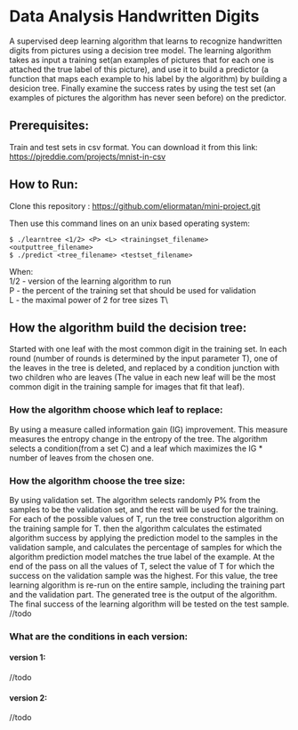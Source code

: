 # Data Analysis Handwritten Digits

A supervised deep learning algorithm that learns to recognize handwritten digits from pictures using a decision tree model.
The learning algorithm takes as input a training set(an examples of pictures that for each one is attached the true label of this picture), and use it to build a predictor (a function that maps each example to his label by the algorithm) by building a desicion tree. Finally examine the success rates by using the test set (an examples of pictures the algorithm has never seen before) on the predictor.

## Prerequisites:
Train and test sets in csv format. You can download it from this link: https://pjreddie.com/projects/mnist-in-csv

## How to Run:

Clone this repository : https://github.com/eliormatan/mini-project.git

Then use this command lines on an unix based operating system:

```
$ ./learntree <1/2> <P> <L> <trainingset_filename> <outputtree_filename> 
$ ./predict <tree_filename> <testset_filename>
```

When:\
1/2 - version of the learning algorithm to run\
P - the percent of the training set that should be used for validation\
L - the maximal power of 2 for tree sizes T\

## How the algorithm build the decision tree:
Started with one leaf with the most common digit in the training set. In each round (number of rounds is determined by the input parameter T), one of the leaves in the tree is deleted, and replaced by a condition junction with two children who are leaves (The value in each new leaf will be the most common digit in the training sample for images that fit that leaf).

### How the algorithm choose which leaf to replace:
By using a measure called information gain (IG) improvement. This measure measures the entropy change in the entropy of the tree.
The algorithm selects a condition(from a set C) and a leaf which maximizes the IG * number of leaves from the chosen one. 

### How the algorithm choose the tree size:
By using validation set. The algorithm selects randomly P% from the samples to be the validation set, and the rest will be used for the training.
For each of the possible values of T, run the tree construction algorithm on the training sample for T. then the algorithm calculates the estimated algorithm success by applying the prediction model to the samples in the validation sample, and calculates the percentage of samples for which the algorithm prediction model matches the true label of the example. 
At the end of the pass on all the values of T, select the value of T for which the success on the validation sample was the highest. For this value, the tree learning algorithm is re-run on the entire sample, including the training part and the validation part. The generated tree is the output of the algorithm. The final success of the learning algorithm will be tested on the test sample.
//todo

### What are the conditions in each version:
#### version 1:
//todo

#### version 2: 
//todo

